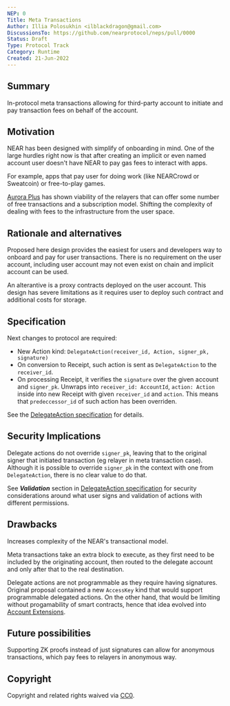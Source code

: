 ```yaml
---
NEP: 0
Title: Meta Transactions
Author: Illia Polosukhin <ilblackdragon@gmail.com>
DiscussionsTo: https://github.com/nearprotocol/neps/pull/0000
Status: Draft
Type: Protocol Track
Category: Runtime
Created: 21-Jun-2022
---
```


## Summary

In-protocol meta transactions allowing for third-party account to initiate and pay transaction fees on behalf of the account.

## Motivation

NEAR has been designed with simplify of onboarding in mind. One of the large hurdles right now is that after creating an implicit or even named account user doesn't have NEAR to pay gas fees to interact with apps.

For example, apps that pay user for doing work (like NEARCrowd or Sweatcoin) or free-to-play games.

[Aurora Plus](https://aurora.plus) has shown viability of the relayers that can offer some number of free transactions and a subscription model. Shifting the complexity of dealing with fees to the infrastructure from the user space.

## Rationale and alternatives

Proposed here design provides the easiest for users and developers way to onboard and pay for user transactions.
There is no requirement on the user account, including user account may not even exist on chain and implicit account can be used.

An alterantive is a proxy contracts deployed on the user account. 
This design has severe limitations as it requires user to deploy such contract and additional costs for storage.

## Specification

Next changes to protocol are required:
 - New Action kind: `DelegateAction(receiver_id, Action, signer_pk, signature)`
 - On conversion to Receipt, such action is sent as `DelegateAction` to the `receiver_id`.
 - On processing Receipt, it verifies the `signature` over the given account and `signer_pk`. Unwraps into `receiver_id: AccountId`, `action: Action` inside into new Receipt with given `receiver_id` and `action`. This means that `predeccessor_id` of such action has been overriden.

See the [DelegateAction specification](specs/RuntimeSepc/Actions.md#DelegateAction) for details.

## Security Implications

Delegate actions do not override `signer_pk`, leaving that to the original signer that initiated transaction (eg relayer in meta transaction case). Although it is possible to override `signer_pk` in the context with one from `DelegateAction`, there is no clear value to do that.

See ***Validation*** section in [DelegateAction specification](specs/RuntimeSepc/Actions.md#DelegateAction) for security considerations around what user signs and validation of actions with different permissions.

## Drawbacks

Increases complexity of the NEAR's transactional model.

Meta transactions take an extra block to execute, as they first need to be included by the originating account, then routed to the delegate account and only after that to the real destination.

Delegate actions are not programmable as they require having signatures. Original proposal contained a new `AccessKey` kind that would support programmable delegated actions. On the other hand, that would be limiting without progamability of smart contracts, hence that idea evolved into [Account Extensions](https://github.com/nearprotocol/neps/pull/0000).

## Future possibilities

Supporting ZK proofs instead of just signatures can allow for anonymous transactions, which pay fees to relayers in anonymous way.

## Copyright
[copyright]: #copyright

Copyright and related rights waived via [CC0](https://creativecommons.org/publicdomain/zero/1.0/).
